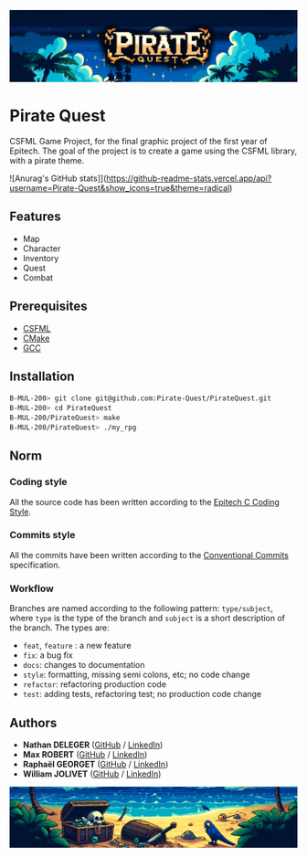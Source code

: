 ![A picture of our logo: its just our name but more beautiful](https://github.com/Pirate-Quest/.github/blob/main/profile/background.png?raw=true)

# Pirate Quest

CSFML Game Project, for the final graphic project of the first year of Epitech.
The goal of the project is to create a game using the CSFML library, with a pirate theme.

![Anurag's GitHub stats]](https://github-readme-stats.vercel.app/api?username=Pirate-Quest&show_icons=true&theme=radical)

## Features

- Map
- Character
- Inventory
- Quest
- Combat

## Prerequisites

- [CSFML](https://www.sfml-dev.org/download/csfml/index-fr.php)
- [CMake](https://cmake.org/download/)
- [GCC](https://gcc.gnu.org/)

## Installation

```bash
B-MUL-200> git clone git@github.com:Pirate-Quest/PirateQuest.git
B-MUL-200> cd PirateQuest
B-MUL-200/PirateQuest> make
B-MUL-200/PirateQuest> ./my_rpg
```

## Norm
### Coding style
All the source code has been written according to the [Epitech C Coding Style](https://williamjlvt.github.io/assets/coding_style/epitech_c_coding_style.pdf).
### Commits style
All the commits have been written according to the [Conventional Commits](https://www.conventionalcommits.org/en/v1.0.0/) specification.
### Workflow
Branches are named according to the following pattern: `type/subject`, where `type` is the type of the branch and `subject` is a short description of the branch.
The types are:
- `feat`, `feature` : a new feature
- `fix`: a bug fix
- `docs`: changes to documentation
- `style`: formatting, missing semi colons, etc; no code change
- `refactor`: refactoring production code
- `test`: adding tests, refactoring test; no production code change

## Authors
* **Nathan DELEGER** ([GitHub](https://github.com/nathandeleger) / [LinkedIn](https://www.linkedin.com/in/nathan-deleger-0a057a2a0/))
* **Max ROBERT** ([GitHub](https://github.com/MaxxRobert) / [LinkedIn](https://www.linkedin.com/in/max-robert-2349282b3/))
* **Raphaël GEORGET** ([GitHub](https://github.com/raphgrt) / [LinkedIn](https://www.linkedin.com/in/rapha%C3%ABl-georget-87328b225/))
* **William JOLIVET** ([GitHub](https://github.com/WilliamJlvt) / [LinkedIn](https://www.linkedin.com/in/william-jolivet/))

![bottom](https://github.com/Pirate-Quest/.github/blob/main/profile/bottom.png?raw=true)
